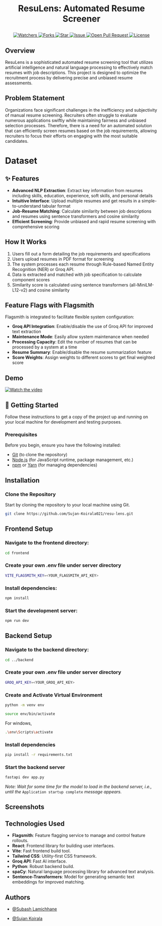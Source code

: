 

# <p align="center">ResuLens: Automated Resume Screener</p>
<p align="center">
    <a href="https://github.com/Sujan-Koirala021/resu-lens" target="blank">
        <img src="https://img.shields.io/github/watchers/Sujan-Koirala021/resu-lens?style=for-the-badge&logo=appveyor" alt="Watchers"/>
    </a>
    <a href="https://github.com/Sujan-Koirala021/resu-lens/fork" target="blank">
        <img src="https://img.shields.io/github/forks/Sujan-Koirala021/resu-lens?style=for-the-badge&logo=appveyor" alt="Forks"/>
    </a>
    <a href="https://github.com/Sujan-Koirala021/resu-lens/stargazers" target="blank">
        <img src="https://img.shields.io/github/stars/Sujan-Koirala021/resu-lens?style=for-the-badge&logo=appveyor" alt="Star"/>
    </a>
    <a href="https://github.com/Sujan-Koirala021/resu-lens/issues" target="blank">
        <img src="https://img.shields.io/github/issues/Sujan-Koirala021/resu-lens?style=for-the-badge&logo=appveyor" alt="Issue"/>
    </a>
    <a href="https://github.com/Sujan-Koirala021/resu-lens/pulls" target="blank">
        <img src="https://img.shields.io/github/issues-pr/Sujan-Koirala021/resu-lens?style=for-the-badge&logo=appveyor" alt="Open Pull Request"/>
    </a>
    <a href="https://github.com/Sujan-Koirala021/resu-lens/blob/master/LICENSE" target="blank">
        <img src="https://img.shields.io/github/license/Sujan-Koirala021/resu-lens?style=for-the-badge&logo=appveyor" alt="License" />
    </a>
</p>


## Overview
ResuLens is a sophisticated automated resume screening tool that utilizes artificial intelligence and natural language processing to effectively match resumes with job descriptions. This project is designed to optimize the recruitment process by delivering precise and unbiased resume assessments.

## Problem Statement
Organizations face significant challenges in the inefficiency and subjectivity of manual resume screening. Recruiters often struggle to evaluate numerous applications swiftly while
maintaining fairness and unbiased selection processes. Therefore, there is a need for an automated solution that can efficiently screen resumes based on the job requirements, allowing
recruiters to focus their efforts on engaging with the most suitable candidates.

# Dataset 


## ✨ Features  
- **Advanced NLP Extraction**: Extract key information from resumes including skills, education, experience, soft skills, and personal details
- **Intuitive  Interface**: Upload multiple resumes and get results in a simple-to-understand tabular format
- **Job-Resume Matching**: Calculate similarity between job descriptions and resumes using sentence transformers and cosine similarity
- **Efficient Screening**: Provide unbiased and rapid resume screening with comprehensive scoring

## How It Works
1. Users fill out a form detailing the job requirements and specifications
2. Users upload resumes in PDF format for screening
3. The system processes each resume through Rule-based Named Entity Recognition (NER) or Groq API.
4. Data is extracted and matched with job specification to calculate component scores
5. Similarity score is calculated using sentence transformers (all-MiniLM-L12-v2) and cosine similarity
<!-- 6. The final weighted score is calculated as:
   ```
   final_score = (skills_score * 0.25) + (soft_skill_score * 0.1) + (degree_score * 0.1) + 
                 (major_score * 0.1) + (resume_similarity_score * 0.3) + (experience_score * 0.15)
   ``` -->

## Feature Flags with Flagsmith
Flagsmith is integrated to facilitate flexible system configuration:
- **Groq API Integration**: Enable/disable the use of Groq API for improved text extraction
- **Maintenance Mode**: Easily allow system maintenance when needed
- **Processing Capacity**:  Edit the number of resumes that can be processed by a system at a time
- **Resume Summary**: Enable/disable the resume summarization feature
- **Score Weights**: Assign weights to different scores to get final weighted score

## Demo
[![Watch the video](https://github.com/user-attachments/assets/109f460a-b847-40d5-9c95-791b4ec1c2a4)](https://youtu.be/h6oRwida0T0)


## 🚀 Getting Started

Follow these instructions to get a copy of the project up and running on your local machine for development and testing purposes.

### Prerequisites

Before you begin, ensure you have the following installed:

- [Git](https://git-scm.com/) (to clone the repository)
- [Node.js](https://nodejs.org/) (for JavaScript runtime, package management, etc.)
- [npm](https://www.npmjs.com/) or [Yarn](https://yarnpkg.com/) (for managing dependencies)

## Installation
### Clone the Repository

Start by cloning the repository to your local machine using Git.

```bash
git clone https://github.com/Sujan-Koirala021/resu-lens.git
```
## Frontend Setup
### Navigate to the frontend directory:
```bash
cd frontend
```

### Create your own .env file under server directory

```bash
VITE_FLAGSMITH_KEY=<YOUR_FLAGSMITH_API_KEY>
```

### Install dependencies:
```bash
npm install
```

### Start the development server:
```bash
npm run dev
```
## Backend Setup
### Navigate to the backend directory:
```bash
cd ../backend
```
### Create your own .env file under server directory

```bash
GROQ_API_KEY=<YOUR_GROQ_API_KEY>
```

### Create and Activate  Virtual Environment
```bash
python -m venv env
```

```bash
source env/bin/activate
```
For windows,
```bash
.\env\Scripts\activate
```
### Install dependencies
```bash
pip install -r requirements.txt
```

### Start the backend server
```bash
fastapi dev app.py
```
*Note: Wait for some time for the model to load in the backend server, i.e., until the* ```Application startup complete``` *message appears.*

## Screenshots



## Technologies Used

- **Flagsmith**: Feature flagging service to manage and control feature rollouts.
- **React**: Frontend library for building user interfaces.  
- **Vite**: Fast frontend build tool.  
- **Tailwind CSS**: Utility-first CSS framework.   
- **Groq API**: Fast AI interface.  
- **Python**: Robust backend build.  
- **spaCy**: Natural language processing library for advanced text analysis.  
- **Sentence-Transformers**: Model for generating semantic text embeddings for improved matching.  


## Authors
 - [@Subash Lamichhane](https://github.com/Subash-Lamichhane)

 - [@Sujan Koirala](https://github.com/Sujan-Koirala021)
